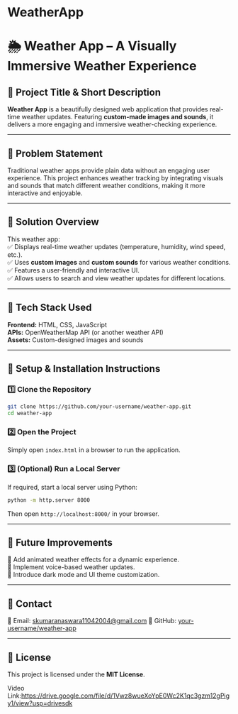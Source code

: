 # WeatherApp
# 🌦️ Weather App – A Visually Immersive Weather Experience

## 🔹 Project Title & Short Description  
**Weather App** is a beautifully designed web application that provides real-time weather updates. Featuring **custom-made images and sounds**, it delivers a more engaging and immersive weather-checking experience.  

---

## 🔹 Problem Statement  
Traditional weather apps provide plain data without an engaging user experience. This project enhances weather tracking by integrating visuals and sounds that match different weather conditions, making it more interactive and enjoyable.  

---

## 🔹 Solution Overview  
This weather app:  
✅ Displays real-time weather updates (temperature, humidity, wind speed, etc.).  
✅ Uses **custom images** and **custom sounds** for various weather conditions.  
✅ Features a user-friendly and interactive UI.  
✅ Allows users to search and view weather updates for different locations.  

---

## 🔹 Tech Stack Used  
**Frontend:** HTML, CSS, JavaScript  
**APIs:** OpenWeatherMap API (or another weather API)  
**Assets:** Custom-designed images and sounds  

---

## 🔹 Setup & Installation Instructions  

### 1️⃣ Clone the Repository  
```bash
git clone https://github.com/your-username/weather-app.git
cd weather-app
```  

### 2️⃣ Open the Project  
Simply open `index.html` in a browser to run the application.  

### 3️⃣ (Optional) Run a Local Server  
If required, start a local server using Python:  
```bash
python -m http.server 8000
```  
Then open `http://localhost:8000/` in your browser.  


---

## 🚀 Future Improvements  
🔹 Add animated weather effects for a dynamic experience.  
🔹 Implement voice-based weather updates.  
🔹 Introduce dark mode and UI theme customization.  

---

## 📩 Contact  
📧 Email: skumaranaswara11042004@gmail.com 
🔗 GitHub: [your-username/weather-app](https://github.com/ask11042004/weather-app)  

---

## 📜 License  
This project is licensed under the **MIT License**.  

Video Link:https://drive.google.com/file/d/1Vwz8wueXoYpE0Wc2K1qc3gzm12gPigy1/view?usp=drivesdk
